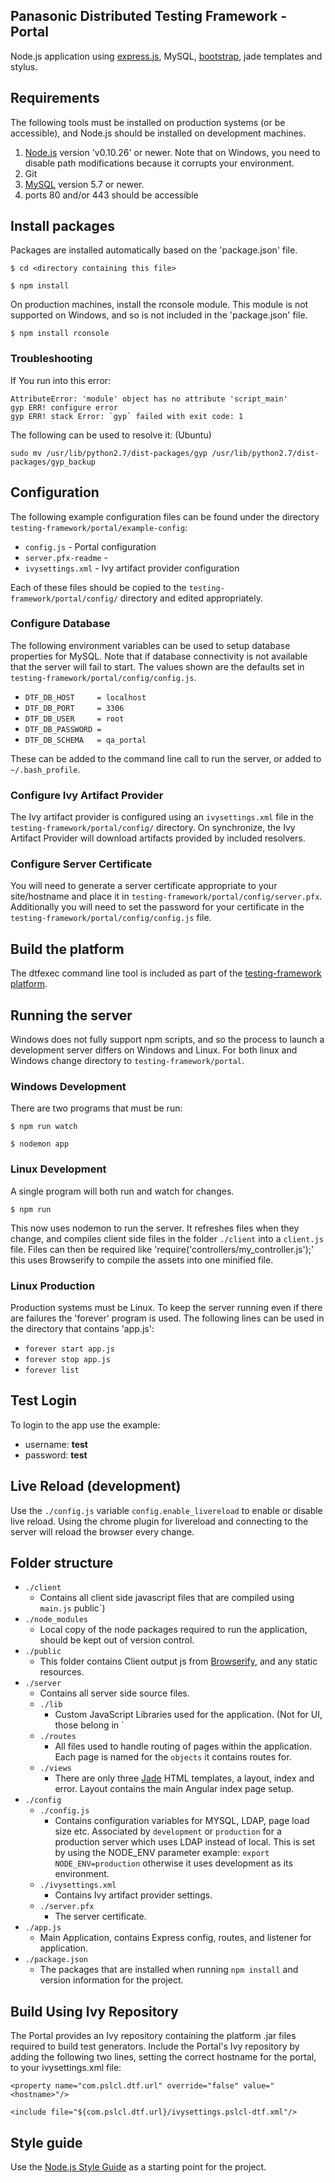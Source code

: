 ## Panasonic Distributed Testing Framework - Portal
Node.js application using [express.js](http://expressjs.com), MySQL, [bootstrap](http://getbootstrap.com), jade templates and stylus.

## Requirements
The following tools must be installed on production systems (or be accessible), and Node.js should be installed on development machines.

1. [Node.js](http://nodejs.org) version 'v0.10.26' or newer. Note that on Windows, you need to disable path modifications because it corrupts your environment.
2. Git
3. [MySQL](http://mysql.com) version 5.7 or newer.
4. ports 80 and/or 443 should be accessible

## Install packages
Packages are installed automatically based on the 'package.json' file.

`$ cd <directory containing this file>`

`$ npm install`

On production machines, install the rconsole module. This module is not supported on Windows, and so is not included
in the 'package.json' file.

`$ npm install rconsole`

### Troubleshooting
If You run into this error:

```
AttributeError: 'module' object has no attribute 'script_main'
gyp ERR! configure error
gyp ERR! stack Error: `gyp` failed with exit code: 1
```

The following can be used to resolve it: (Ubuntu)

```
sudo mv /usr/lib/python2.7/dist-packages/gyp /usr/lib/python2.7/dist-packages/gyp_backup
```

## Configuration 

The following example configuration files can be found under the directory `testing-framework/portal/example-config`:

* `config.js` - Portal configuration
* `server.pfx-readme` - 
* `ivysettings.xml` - Ivy artifact provider configuration

Each of these files should be copied to the `testing-framework/portal/config/` directory and edited appropriately.

### Configure Database
The following environment variables can be used to setup database properties for MySQL. Note that if database
connectivity is not available that the server will fail to start. The values shown are the defaults set
in `testing-framework/portal/config/config.js`.

 - `DTF_DB_HOST     = localhost`
 - `DTF_DB_PORT     = 3306`
 - `DTF_DB_USER     = root`
 - `DTF_DB_PASSWORD =`
 - `DTF_DB_SCHEMA   = qa_portal`

These can be added to the command line call to run the server, or added to `~/.bash_profile`.

### Configure Ivy Artifact Provider

The Ivy artifact provider is configured using an `ivysettings.xml` file in the `testing-framework/portal/config/` directory. On synchronize, the Ivy Artifact Provider will download artifacts provided by included resolvers.

### Configure Server Certificate

You will need to generate a server certificate appropriate to your
site/hostname and place it in `testing-framework/portal/config/server.pfx`. Additionally you will need to set the password for your certificate in the `testing-framework/portal/config/config.js`
file.

## Build the platform
The dtfexec command line tool is included as part of the [testing-framework platform](../platform/README.md).

## Running the server
Windows does not fully support npm scripts, and so the process to launch a development server differs on Windows and Linux. For both linux and Windows change directory to `testing-framework/portal`.

### Windows Development
There are two programs that must be run:

`$ npm run watch`

`$ nodemon app`

### Linux Development
A single program will both run and watch for changes.

`$ npm run`

This now uses nodemon to run the server. It refreshes files when they change, and compiles client side files in the folder
`./client` into a `client.js` file.  Files can then be required like 'require('controllers/my_controller.js');'
this uses Browserify to compile the assets into one minified file.

### Linux Production
Production systems must be Linux. To keep the server running even if there are failures the 'forever' program is
used. The following lines can be used in the directory that contains 'app.js':

 - `forever start app.js`
 - `forever stop app.js`
 - `forever list`
 
## Test Login
To login to the app use the example:

 - username: **test**
 - password: **test**
 
## Live Reload (development)
Use the `./config.js` variable `config.enable_livereload` to enable or disable live reload.
Using the chrome plugin for livereload and connecting to the server will reload the browser every change.

## Folder structure
 - `./client`
 	- Contains all client side javascript files that are compiled using `main.js`
 public`)
 - `./node_modules`
    - Local copy of the node packages required to run the application, should be kept out of version control.
 - `./public`
    - This folder contains Client output js from [Browserify](http://browserify.org/), and any static resources.
 - `./server`
 	- Contains all server side source files.
    - `./lib`
    	- Custom JavaScript Libraries used for the application. (Not for UI, those belong in `
	 - `./routes`
	    - All files used to handle routing of pages within the application.
	    Each page is named for the `objects` it contains routes for.
	 - `./views`
	    - There are only three [Jade](http://jade-lang.com/) HTML templates, a layout, index and error.  Layout contains the main Angular index page setup.	    
- `./config`
 	- `./config.js`
 		- Contains configuration variables for MYSQL, LDAP, page load size etc. Associated by `development` or `production` for a production server which uses LDAP instead of local. This is set by using the NODE_ENV parameter example: `export NODE_ENV=production` otherwise it uses development as its environment.
	- `./ivysettings.xml`
		- Contains Ivy artifact provider settings.
	- `./server.pfx`
		- The server certificate.
 - `./app.js`
    - Main Application, contains Express config, routes, and listener for application.
 - `./package.json`
    - The packages that are installed when running `npm install` and version information for the project.

## Build Using Ivy Repository

The Portal provides an Ivy repository containing the platform .jar files required to build test generators. Include the Portal's Ivy repository by adding the following two lines, setting the correct hostname for the portal, to your ivysettings.xml file:

`<property name="com.pslcl.dtf.url" override="false" value="<hostname>"/>`

`<include file="${com.pslcl.dtf.url}/ivysettings.pslcl-dtf.xml"/>`
    
## Style guide

Use the [Node.js Style Guide](https://github.com/felixge/node-style-guide/blob/master/Readme.md) as a starting point for the project.